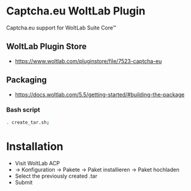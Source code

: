 # Captcha.eu WoltLab Plugin

Captcha.eu support for WoltLab Suite Core™

## WoltLab Plugin Store
 - https://www.woltlab.com/pluginstore/file/7523-captcha-eu

## Packaging
 - https://docs.woltlab.com/5.5/getting-started/#building-the-package

### Bash script
```bash
. create_tar.sh;
```

# Installation

 - Visit WoltLab ACP
 - -> Konfiguration -> Pakete -> Paket installieren -> Paket hochladen
 - Select the previously created .tar
 - Submit


